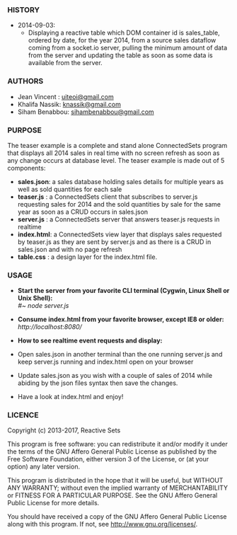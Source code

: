    

### HISTORY

* 2014-09-03:
  * Displaying a reactive table which DOM container id is sales_table, ordered by date, for the year 2014, from a source sales dataflow coming from a socket.io server, pulling the minimum amount of data from the server and updating the table as soon as some data is available from the server.

### AUTHORS

* Jean Vincent  :  uiteoi@gmail.com
* Khalifa Nassik:  knassik@gmail.com
* Siham Benabbou:  sihambenabbou@gmail.com

### PURPOSE

The teaser example is a complete and stand alone ConnectedSets program that displays all 2014 sales in real time with no screen refresh as soon as any change occurs at database level.
The teaser example is made out of 5 components:

* **sales.json**: a sales database holding sales details for multiple years as well as sold quantities for each sale
* **teaser.js** : a ConnectedSets client that subscribes to server.js requesting sales for 2014 and the sold quantities by sale for the same year as soon as a CRUD occurs in sales.json
* **server.js** : a ConnectedSets server that answers teaser.js requests in realtime
* **index.html**: a ConnectedSets view layer that displays sales requested by teaser.js as they are sent by server.js and as there is a CRUD in sales.json and with no page refresh
* **table.css** : a design layer for the index.html file.

### USAGE

* **Start the server from your favorite CLI terminal (Cygwin, Linux Shell or Unix Shell):**  
_#~ node server.js_
 
* **Consume index.html from your favorite browser, except IE8 or older:**  
_http://localhost:8080/_

* **How to see realtime event requests and display:**
* Open sales.json in another terminal than the one running server.js and keep server.js running and index.html open on your browser
* Update sales.json as you wish with a couple of sales of 2014 while abiding by the json files syntax then save the changes.
* Have a look at index.html and enjoy!

### LICENCE


Copyright (c) 2013-2017, Reactive Sets

This program is free software: you can redistribute it and/or modify
it under the terms of the GNU Affero General Public License as
published by the Free Software Foundation, either version 3 of the
License, or (at your option) any later version.

This program is distributed in the hope that it will be useful,
but WITHOUT ANY WARRANTY; without even the implied warranty of
MERCHANTABILITY or FITNESS FOR A PARTICULAR PURPOSE.  See the
GNU Affero General Public License for more details.

You should have received a copy of the GNU Affero General Public License
along with this program.  If not, see <http://www.gnu.org/licenses/>.
